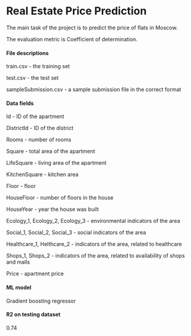 # Real Estate Price Prediction

The main task of the project is to predict the price of flats in Moscow.

The evaluation metric is Coefficient of determination.

#### File descriptions

train.csv - the training set

test.csv - the test set

sampleSubmission.csv - a sample submission file in the correct format

#### Data fields

Id - ID of the apartment

DistrictId - ID of the district

Rooms - number of rooms

Square - total area of the apartment

LifeSquare - living area of the apartment

KitchenSquare - kitchen area

Floor - floor 

HouseFloor - number of floors in the house

HouseYear - year the house was built

Ecology_1, Ecology_2, Ecology_3 - environmental indicators of the area

Social_1, Social_2, Social_3 - social indicators of the area

Healthcare_1, Helthcare_2 - indicators of the area, related to healthcare

Shops_1, Shops_2 - indicators of the area, related to availability of shops and malls 

Price - apartment price

#### ML model

Gradient boosting regressor

#### R2 on testing dataset 

0.74

